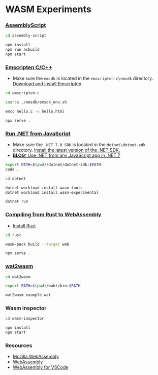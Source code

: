 # WASM Experiments

### [AssemblyScript](https://www.assemblyscript.org/getting-started.html)

```bash
cd assembly-script

npm install
npm run asbuild
npm start
```

### [Emscripten C/C++](https://developer.mozilla.org/en-US/docs/WebAssembly/C_to_wasm)

- Make sure the `emsdk` is located in the `emscripten-c\emsdk` directory. [Download and install Emscripten](https://emscripten.org/docs/getting_started/downloads.html)

```bash
cd emscripten-c

source ./emsdk/emsdk_env.sh

emcc hello.c -o hello.html

npx serve .
```

### [Run .NET from JavaScript](https://learn.microsoft.com/en-us/aspnet/core/client-side/dotnet-interop?view=aspnetcore-7.0)

- Make sure the `.NET 7.0 SDK` is located in the `dotnet\dotnet-sdk` directory. [Install the latest version of the .NET SDK.](https://dotnet.microsoft.com/en-us/download/dotnet)
- [**BLOG:** Use .NET from any JavaScript app in .NET 7](https://devblogs.microsoft.com/dotnet/use-net-7-from-any-javascript-app-in-net-7/)

```bash
export PATH=$(pwd)/dotnet/dotnet-sdk:$PATH
code .

cd dotnet

dotnet workload install wasm-tools
dotnet workload install wasm-experimental

dotnet run
```

### [Compiling from Rust to WebAssembly](https://developer.mozilla.org/en-US/docs/WebAssembly/Rust_to_wasm)

* [Install Rust](https://www.rust-lang.org/tools/install)

```bash
cd rust

wasm-pack build --target web

npx serve .
```

### [wat2wasm](https://webassembly.org/getting-started/advanced-tools/)

```bash
cd wat2wasm

export PATH=$(pwd)/wabt/bin:$PATH

wat2wasm example.wat
```

### Wasm inspector

```bash
cd wasm-inspector

npm install
npm start
```

### Resources

- [Mozilla WebAssembly](https://developer.mozilla.org/en-US/docs/WebAssembly)
- [WebAssembly](https://webassembly.org/)
- [WebAssembly for VSCode](https://marketplace.visualstudio.com/items?itemName=dtsvet.vscode-wasm)
